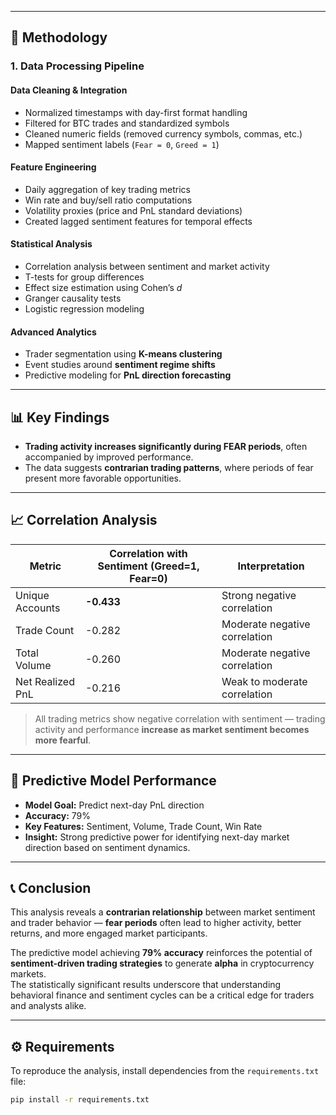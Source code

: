 
---

## 🔬 Methodology

### **1. Data Processing Pipeline**

#### **Data Cleaning & Integration**
- Normalized timestamps with day-first format handling  
- Filtered for BTC trades and standardized symbols  
- Cleaned numeric fields (removed currency symbols, commas, etc.)  
- Mapped sentiment labels (`Fear = 0`, `Greed = 1`)  

#### **Feature Engineering**
- Daily aggregation of key trading metrics  
- Win rate and buy/sell ratio computations  
- Volatility proxies (price and PnL standard deviations)  
- Created lagged sentiment features for temporal effects  

#### **Statistical Analysis**
- Correlation analysis between sentiment and market activity  
- T-tests for group differences  
- Effect size estimation using Cohen’s *d*  
- Granger causality tests  
- Logistic regression modeling  

#### **Advanced Analytics**
- Trader segmentation using **K-means clustering**  
- Event studies around **sentiment regime shifts**  
- Predictive modeling for **PnL direction forecasting**

---

## 📊 Key Findings
- **Trading activity increases significantly during FEAR periods**, often accompanied by improved performance.  
- The data suggests **contrarian trading patterns**, where periods of fear present more favorable opportunities.

---

## 📈 Correlation Analysis

| Metric              | Correlation with Sentiment (Greed=1, Fear=0) | Interpretation |
|---------------------|----------------------------------------------|----------------|
| Unique Accounts     | **-0.433**                                   | Strong negative correlation |
| Trade Count         | -0.282                                       | Moderate negative correlation |
| Total Volume        | -0.260                                       | Moderate negative correlation |
| Net Realized PnL    | -0.216                                       | Weak to moderate correlation |

> All trading metrics show negative correlation with sentiment — trading activity and performance **increase as market sentiment becomes more fearful**.

---

## 🤖 Predictive Model Performance

- **Model Goal:** Predict next-day PnL direction  
- **Accuracy:** 79%  
- **Key Features:** Sentiment, Volume, Trade Count, Win Rate  
- **Insight:** Strong predictive power for identifying next-day market direction based on sentiment dynamics.

---

## 📞 Conclusion
This analysis reveals a **contrarian relationship** between market sentiment and trader behavior — **fear periods** often lead to higher activity, better returns, and more engaged market participants.  

The predictive model achieving **79% accuracy** reinforces the potential of **sentiment-driven trading strategies** to generate **alpha** in cryptocurrency markets.  
The statistically significant results underscore that understanding behavioral finance and sentiment cycles can be a critical edge for traders and analysts alike.

---

## ⚙️ Requirements
To reproduce the analysis, install dependencies from the `requirements.txt` file:
```bash
pip install -r requirements.txt
